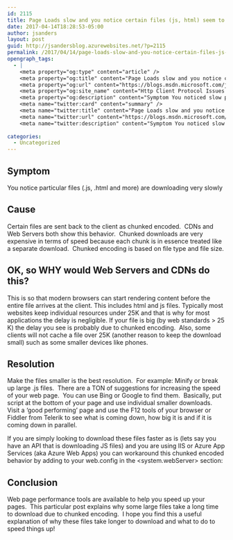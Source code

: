 ```yaml
---
id: 2115
title: Page Loads slow and you notice certain files (js, html) seem to be extra slow downloading
date: 2017-04-14T18:28:53-05:00
author: jsanders
layout: post
guid: http://jsandersblog.azurewebsites.net/?p=2115
permalink: /2017/04/14/page-loads-slow-and-you-notice-certain-files-js-html-see-to-be-extra-slow-downloading/
opengraph_tags:
  - |
    <meta property="og:type" content="article" />
    <meta property="og:title" content="Page Loads slow and you notice certain files (js, html) see to be extra slow downloading" />
    <meta property="og:url" content="https://blogs.msdn.microsoft.com/jpsanders/2017/04/14/page-loads-slow-and-you-notice-certain-files-js-html-see-to-be-extra-slow-downloading/" />
    <meta property="og:site_name" content="Http Client Protocol Issues (and other fun stuff I support)" />
    <meta property="og:description" content="Symptom You noticed slow performance with particular files (.js, .html and more) were downloading very slowly Cause Certain files are sent back to the client as chunked encoded.&nbsp; CDNs and Web Servers both show this behavior.&nbsp; Chunked downloads are very expensive in terms of speed because each chunk is in essence treated like a separate..." />
    <meta name="twitter:card" content="summary" />
    <meta name="twitter:title" content="Page Loads slow and you notice certain files (js, html) see to be extra slow downloading" />
    <meta name="twitter:url" content="https://blogs.msdn.microsoft.com/jpsanders/2017/04/14/page-loads-slow-and-you-notice-certain-files-js-html-see-to-be-extra-slow-downloading/" />
    <meta name="twitter:description" content="Symptom You noticed slow performance with particular files (.js, .html and more) were downloading very slowly Cause Certain files are sent back to the client as chunked encoded.&nbsp; CDNs and Web Servers both show this behavior.&nbsp; Chunked downloads are very expensive in terms of speed because each chunk is in essence treated like a separate..." />
    
categories:
  - Uncategorized
---
```

## Symptom

You notice particular files (.js, .html and more) are downloading very slowly

## Cause

Certain files are sent back to the client as chunked encoded.&nbsp; CDNs and Web Servers both show this behavior.&nbsp; Chunked downloads are very expensive in terms of speed because each chunk is in essence treated like a separate download.&nbsp; Chunked encoding is based on file type and file size. 

## OK, so WHY would Web Servers and CDNs do this?

This is so that modern browsers can start rendering content before the entire file arrives at the client. This includes html and js files. Typically most websites keep individual resources under 25K and that is why for most applications the delay is negligible. If your file is big (by web standards > 25 K) the delay you see is probably due to chunked encoding.&nbsp; Also, some clients will not cache a file over 25K (another reason to keep the download small) such as some smaller devices like phones.

## Resolution

Make the files smaller is the best resolution.&nbsp; For example: Minify or break up large .js files.&nbsp; There are a TON of suggestions for increasing the speed of your web page.&nbsp; You can use Bing or Google to find them.&nbsp; Basically, put script at the bottom of your page and use individual smaller downloads.&nbsp; Visit a ‘good performing’ page and use the F12 tools of your browser or Fiddler from Telerik to see what is coming down, how big it is and if it is coming down in parallel.&nbsp; 

If you are simply looking to download these files faster as is (lets say you have an API that is downloading JS files) and you are using IIS or Azure App Services (aka Azure Web Apps) you can workaround this chunked encoded behavior by adding to your web.config in the <system.webServer> section:  
<serverRuntime enabled=&#8221;true&#8221; frequentHitThreshold=&#8221;1&#8243; frequentHitTimePeriod=&#8221;00:00:20&#8243; />

## Conclusion

Web page performance tools are available to help you speed up your pages.&nbsp; This particular post explains why some large files take a long time to download due to chunked encoding.&nbsp; I hope you find this a useful explanation of why these files take longer to download and what to do to speed things up!